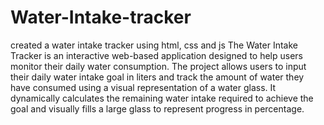 # Water-Intake-tracker
created a water intake tracker using html, css and js
The Water Intake Tracker is an interactive web-based application designed to help users monitor their daily water consumption. The project allows users to input their daily water intake goal in liters and track the amount of water they have consumed using a visual representation of a water glass. It dynamically calculates the remaining water intake required to achieve the goal and visually fills a large glass to represent progress in percentage.
